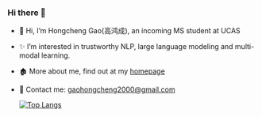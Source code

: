 ### Hi there 👋
- 👋 Hi, I’m Hongcheng Gao(高鸿成), an incoming MS student at UCAS
- ✨ I’m interested in trustworthy NLP, large language modeling and multi-modal learning.
- 🏚️ More about me, find out at my [homepage](https://Hongcheng-Gao.github.io/)
- 📮 Contact me: gaohongcheng2000@gmail.com


  [![Top Langs](https://github-readme-stats.vercel.app/api/top-langs/?username=Hongcheng-Gao&layout=compact)](https://github.com/anuraghazra/github-readme-stats)


<!--
**Hongcheng-Gao/Hongcheng-Gao** is a ✨ _special_ ✨ repository because its `README.md` (this file) appears on your GitHub profile.

Here are some ideas to get you started:

- 🔭 I’m currently working on ...
- 🌱 I’m currently learning ...
- 👯 I’m looking to collaborate on ...
- 🤔 I’m looking for help with ...
- 💬 Ask me about ...
- 📫 How to reach me: ...
- 😄 Pronouns: ...
- ⚡ Fun fact: ...
-->


